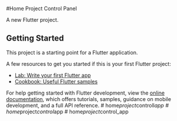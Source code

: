 #Home Project Control Panel

A new Flutter project.

## Getting Started

This project is a starting point for a Flutter application.

A few resources to get you started if this is your first Flutter project:

- [Lab: Write your first Flutter app](https://docs.flutter.dev/get-started/codelab)
- [Cookbook: Useful Flutter samples](https://docs.flutter.dev/cookbook)

For help getting started with Flutter development, view the
[online documentation](https://docs.flutter.dev/), which offers tutorials,
samples, guidance on mobile development, and a full API reference.
#   h o m e _ p r o j e c t _ c o n t r o l l _ a p p 
 
 #   h o m e _ p r o j e c t _ c o n t r o l _ a p p 
 
 #   h o m e _ p r o j e c t _ c o n t r o l _ a p p 
 
 

